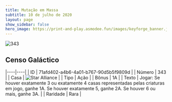 ```yaml
---
title: Mutação em Massa
subtitle: 10 de julho de 2020
layout: page
show_sidebar: false
hero_image: https://print-and-play.asmodee.fun/images/keyforge_banner.jpg
---
```


![343](https://cdn.keyforgegame.com/media/card_front/pt/479_343_QMMPRQ7HRC65_pt.png)

## Censo Galáctico

|----|----|
| ID | 71afd402-a4b6-4a01-b767-90d5b5f9809d |
| Número | 343 |
| Casa | ![Star Alliance](https://archonarcana.com/images/thumb/7/7d/Star_Alliance.png/22px-Star_Alliance.png "Aliança Estelar") |
| Tipo | Ação |
| Bônus | 1A |
| Texto | Jogar: Se houver exatamente 3 ou exatamente 4 casas representadas pelas criaturas em jogo, ganhe 1A. Se houver exatamente 5, ganhe 2A. Se houver 6 ou mais, ganhe 3A. |
| Raridade | Rara |
